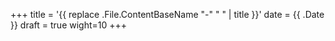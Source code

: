 +++
title = '{{ replace .File.ContentBaseName "-" " " | title }}'
date = {{ .Date }}
draft = true
wight=10
+++
